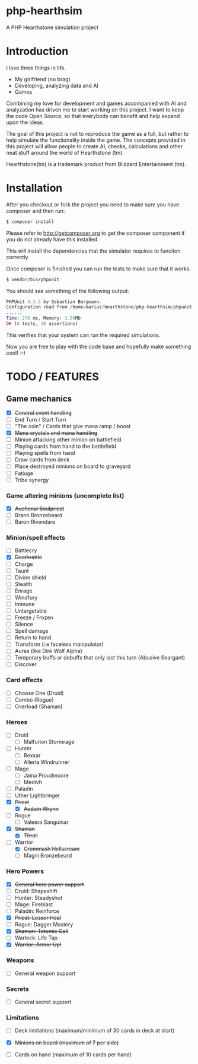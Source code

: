 # php-hearthsim
A PHP Hearthstone simulation project

# Introduction
I love three things in life.
* My girlfriend (no brag)
* Developing, analyzing data and AI
* Games

Combining my love for development and games accompanied with AI and analyzation has driven me to start working on this project. I want to keep the code Open Source, so that everybody can benefit and help expand upon the ideas. 

The goal of this project is not to reproduce the game as a full, but rather to help simulate the functionality inside the game. The concepts provided in this project will allow people to create AI, checks, calculations and other neat stuff around the world of Hearthstone (tm).

Hearthstone(tm) is a trademark product from Blizzard Entertainment (tm).

# Installation
After you checkout or fork the project you need to make sure you have composer and then run: 
```sh
$ composer install
```
Please refer to http://getcomposer.org to get the composer component if you do not already have this installed.

This will install the dependencies that the simulator requires to funciton correctly.

Once composer is finished you can run the tests to make sure that it works.

```sh
$ vendor/bin/phpunit
```

You should see something of the following output:

```php
PHPUnit 4.3.5 by Sebastian Bergmann.
Configuration read from /home/marius/hearthstone/php-hearthsim/phpunit.xml
......
Time: 276 ms, Memory: 3.50Mb
OK (6 tests, 16 assertions)
```

This verifies that your system can run the required simulations.

Now you are free to play with the code base and hopefully make something cool! :-)

# TODO / FEATURES

## Game mechanics
- [x] ~~General event handling~~
- [ ] End Turn / Start Turn
- [ ] "The coin" / Cards that give mana ramp / boost
- [x] ~~Mana crystals and mana handling~~
- [ ] Minion attacking other minion on battlefield
- [ ] Playing cards from hand to the battlefield
- [ ] Playing spells from hand
- [ ] Draw cards from deck
- [ ] Place destroyed minions on board to graveyard
- [ ] Fatiuge
- [ ] Tribe synergy

### Game altering minions (uncomplete list)
- [x] ~~Auchenai Soulpriest~~
- [ ] Brann Bronzebeard
- [ ] Baron Rivendare

### Minion/spell effects
- [ ] Battlecry
- [x] ~~Deathrattle~~
- [ ] Charge
- [ ] Taunt
- [ ] Divine shield
- [ ] Stealth
- [ ] Enrage
- [ ] Windfury
- [ ] Immune
- [ ] Untargetable
- [ ] Freeze / Frozen
- [ ] Silence
- [ ] Spell damage
- [ ] Return to hand
- [ ] Transform (i.e faceless manipulator)
- [ ] Auras (like Dire Wolf Alpha)
- [ ] Temporary buffs or debuffs that only last this turn (Abusive Seargant)
- [ ] Discover 

### Card effects
- [ ] Choose One (Druid)
- [ ] Combo (Rogue)
- [ ] Overload (Shaman)

### Heroes
- [ ] Druid
  - [ ] Malfurion Stormrage
- [ ] Hunter
  - [ ] Rexxar
  - [ ] Alleria Windrunner
- [ ] Mage
  - [ ] Jaina Proudmoore
  - [ ] Medivh
- [ ]  Paladin
  - [ ] Uther Lightbringer
- [x] ~~Priest~~
  - [x] ~~Auduin Wrynn~~
- [ ] Rogue
  - [ ] Valeera Sanguinar
- [x] ~~Shaman~~
  - [x] ~~Thrall~~
- [ ] Warrior
  - [x] ~~Grommash Hellscream~~
  - [ ] Magni Bronzebeard

### Hero Powers
- [x] ~~General hero power support~~
- [ ] Druid: Shapeshift
- [ ] Hunter: Steadyshot
- [ ] Mage: Fireblast
- [ ] Paladin: Reinforce
- [x] ~~Priest: Lesser Heal~~
- [ ] Rogue: Dagger Mastery
- [x] ~~Shaman: Totemic Call~~
- [ ] Warlock: Life Tap
- [x] ~~Warrior: Armor Up!~~

### Weapons
- [ ] General weapon support

### Secrets
- [ ] General secret support

### Limitations
- [ ] Deck limitations (maximum/minimum of 30 cards in deck at start)
- [x] ~~Minions on board (maximum of 7 per side)~~
- [ ] Cards on hand (maximum of 10 cards per hand)














